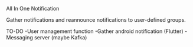 All In One Notification

Gather notifications and reannounce notifications to user-defined groups.

TO-DO
 -User management function
 -Gather android notification (Flutter)
 -Messaging server (maybe Kafka)
